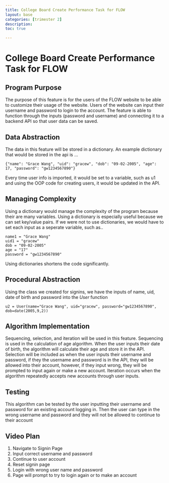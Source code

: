 ```yaml
---
title: College Board Create Performance Task for FLOW
layout: base
categories: [trimester 2]
description: 
toc: true

---
```


# College Board Create Performance Task for FLOW

## Program Purpose

The purpose of this feature is for the users of the FLOW website to be able to customize their usage of the website. Users of the website can input their username and password to login to the account. The feature is able to function through the inputs (password and username) and connecting it to a backend API so that user data can be saved. 

## Data Abstraction 

The data in this feature will be stored in a dictionary.
An example dictionary that would be stored in the api is ...

`{"name": "Grace Wang", "uid": "gracew", "dob": "09-02-2005", "age": 17, "password": "gw1234567890"}`

Every time user info is imported, it would be set to a variable, such as u1 and using the OOP code for creating users, it would be updated in the API.


## Managing Complexity

Using a dictionary would manage the complexity of the program because their are many variables. Using a dictionary is especially useful because we can set key/value pairs. If we were not to use dictionaries, we would have to set each input as a seperate variable, such as..

```
name1 = "Grace Wang"
uid1 = "gracew"
dob = "09-02-2005"
age = "17"
password = "gw1234567890"
```

Using dictionaries shortens the code significantly.

## Procedural Abstraction

Using the class we created for signins, we have the inputs of name, uid, date of birth and password into the *User* function

`u2 = User(name="Grace Wang", uid="gracew", password="gw1234567890", dob=date(2005,9,2))`



## Algorithm Implementation

Sequencing, selection, and iteration will be used in this feature. Sequencing is used in the calculation of age algorithm. When the user inputs their date of birth, the algorithm will calculate their age and store it in the API. Selection will be included as when the user inputs their username and password, if they the username and password is in the API, they will be allowed into their account, however, if they input wrong, they will be prompted to input again or make a new account. Iteration occurs when the algorithm repeatedly accepts new accounts through user inputs.

## Testing

This algorithm can be tested by the user inputting their username and password for an existing account logging in. Then the user can type in the wrong username and password and they will not be allowed to continue to their account


## Video Plan

1. Navigate to Signin Page
2. Input correct username and password
3. Continue to user account
4. Reset signin page
5. Login with wrong user name and password
6. Page will prompt to try to login again or to make an account